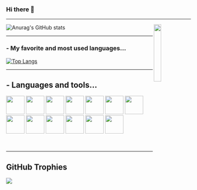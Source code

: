 ### Hi there 👋

---

<img src="https://media.tenor.com/images/df8c44a1d20ab367fdcb21880985fd33/tenor.gif" align="right"  width="20%"/>

![Anurag's GitHub stats](https://github-readme-stats.vercel.app/api?username=AlanN789&&show_icons=true&theme=radical)

---

### - My favorite and most used languages...

[![Top Langs](https://github-readme-stats.vercel.app/api/top-langs/?username=AlanN789&langs_count=10&layout=compact&show_icons=true&theme=dark&border_color=67D242)](https://github.com/anuraghazra/github-readme-stats)
<br/>

---

<h2> - Languages and tools...</h2>
<p align="center">

<code><a href="https://laravel.com" target="_blank"><img height="50" src="https://cdn.worldvectorlogo.com/logos/laravel-2.svg"></a></code>
<code><a href="https://www.javascript.com/" target="_blank"><img height="50" src="https://upload.wikimedia.org/wikipedia/commons/6/6a/JavaScript-logo.png"></a></code>
<code><a href="https://vuejs.org/" target="_blank"><img height="50" src="https://upload.wikimedia.org/wikipedia/commons/9/95/Vue.js_Logo_2.svg"></a></code>
<code><a href="https://www.python.org" target="_blank"><img height="50" src="https://upload.wikimedia.org/wikipedia/commons/thumb/c/c3/Python-logo-notext.svg/2048px-Python-logo-notext.svg.png"></a></code>
 <code><a href="https://www.typescriptlang.org" target="_blank"><img height="50" src="https://upload.wikimedia.org/wikipedia/commons/thumb/4/4c/Typescript_logo_2020.svg/1024px-Typescript_logo_2020.svg.png"></a></code>
 <code><a href="https://docs.microsoft.com/en-us/dotnet/csharp/" target="_blank"><img height="50" src="https://seeklogo.com/images/C/c-sharp-c-logo-02F17714BA-seeklogo.com.png"></a></code>
 <code><a  target="_blank"><img height="50" src="https://blog.irontec.com/wp-content/uploads/2016/01/mysql-logo.png"></a></code>
 <code><a href="https://developer.mozilla.org/es/docs/Web/HTML" target="_blank"><img height="50" src="https://cdn-icons-png.flaticon.com/512/174/174854.png"></a></code>
 <code><a href="https://developer.mozilla.org/es/docs/Web/CSS" target="_blank"><img height="50" src="https://cdn-icons-png.flaticon.com/512/732/732190.png?w=360"></a></code>
 <code><a href="https://adonisjs.com" target="_blank"><img height="50" src="https://camo.githubusercontent.com/076aacc894daf3d9065f7d5bd1d7e8a3d0511668576cd66afddd0ce4af524eaa/68747470733a2f2f692e696d6775722e636f6d2f32774764454a4e2e706e67"></a></code>
 <code><a href="https://angular.io" target="_blank"><img height="50" src="https://upload.wikimedia.org/wikipedia/commons/thumb/c/cf/Angular_full_color_logo.svg/2048px-Angular_full_color_logo.svg.png"></a></code>
 <code><a href="https://developer.android.com/docs" target="_blank"><img height="50" src="https://1000marcas.net/wp-content/uploads/2020/01/Logo-Android.png"></a></code>
 <code><a target="_blank"><img height="50" src="https://resources.jetbrains.com/storage/products/phpstorm/img/meta/phpstorm_logo_300x300.png"></a></code>
</p>
</br>

---

## GitHub Trophies
![](https://github-profile-trophy.vercel.app/?username=AlanN789&theme=dracula&no-frame=false&no-bg=false&margin-w=4&border_color=67D242)
